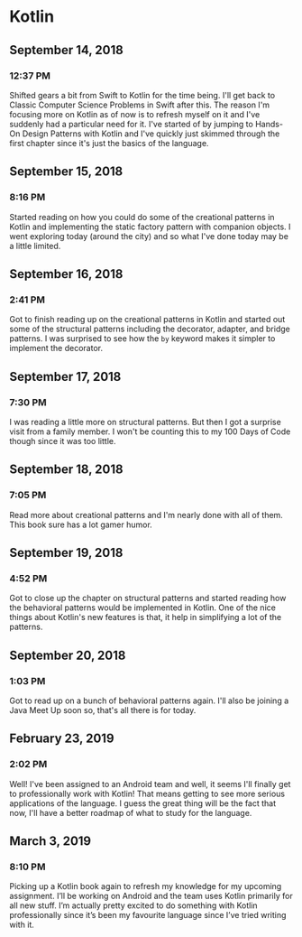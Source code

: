 # Kotlin

## September 14, 2018

### 12:37 PM

Shifted gears a bit from Swift to Kotlin for the time being. I'll get back to Classic Computer Science Problems in Swift after this. The reason I'm focusing more on Kotlin as of now is to refresh myself on it and I've suddenly had a particular need for it. I've started of by jumping to Hands-On Design Patterns with Kotlin and I've quickly just skimmed through the first chapter since it's just the basics of the language.

## September 15, 2018

### 8:16 PM

Started reading on how you could do some of the creational patterns in Kotlin and implementing the static factory pattern with companion objects. I went exploring today (around the city) and so what I've done today may be a little limited.

## September 16, 2018

### 2:41 PM

Got to finish reading up on the creational patterns in Kotlin and started out some of the structural patterns including the decorator, adapter, and bridge patterns. I was surprised to see how the `by` keyword makes it simpler to implement the decorator.

## September 17, 2018

### 7:30 PM

I was reading a little more on structural patterns. But then I got a surprise visit from a family member. I won't be counting this to my 100 Days of Code though since it was too little.

## September 18, 2018

### 7:05 PM

Read more about creational patterns and I'm nearly done with all of them. This book sure has a lot gamer humor.

## September 19, 2018

### 4:52 PM

Got to close up the chapter on structural patterns and started reading how the behavioral patterns would be implemented in Kotlin. One of the nice things about Kotlin's new features is that, it help in simplifying a lot of the patterns.

## September 20, 2018

### 1:03 PM

Got to read up on a bunch of behavioral patterns again. I'll also be joining a Java Meet Up soon so, that's all there is for today.

## February 23, 2019

### 2:02 PM

Well! I've been assigned to an Android team and well, it seems I'll finally get to professionally work with Kotlin! That means getting to see more serious applications of the language. I guess the great thing will be the fact that now, I'll have a better roadmap of what to study for the language.

## March 3, 2019

### 8:10 PM

Picking up a Kotlin book again to refresh my knowledge for my upcoming assignment. I’ll be working on Android and the team uses Kotlin primarily for all new stuff. I’m actually pretty excited to do something with Kotlin professionally since it’s been my favourite language since I’ve tried writing with it.